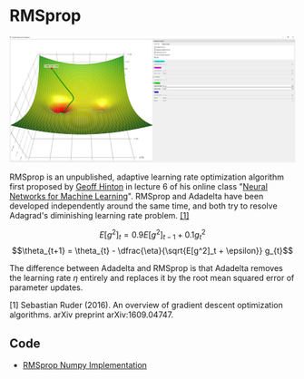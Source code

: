 # RMSprop

![RMSprop Example](doc/rmsprop_example.PNG)

RMSprop is an unpublished, adaptive learning rate optimization algorithm first proposed by [Geoff Hinton](https://en.wikipedia.org/wiki/Geoffrey_Hinton) in lecture 6 of his online class "[Neural Networks for Machine Learning](http://www.cs.toronto.edu/~hinton/coursera/lecture6/lec6.pdf)". RMSprop and Adadelta have been developed independently around the same time, and both try to resolve Adagrad's diminishing learning rate problem. <a href="#citation1">[1]</a>

$$E[g^2]_t = 0.9 E[g^2]_{t-1} + 0.1 g^2_t$$
$$\theta_{t+1} = \theta_{t} - \dfrac{\eta}{\sqrt{E[g^2]_t + \epsilon}} g_{t}$$

The difference between Adadelta and RMSprop is that Adadelta removes the learning rate $\eta$ entirely and replaces it by the root mean squared error of parameter updates.

<p id="citation1">[1] Sebastian Ruder (2016). An overview of gradient descent optimization algorithms. arXiv preprint arXiv:1609.04747.</p>

## Code

* [RMSprop Numpy Implementation](code/rmsprop.py)